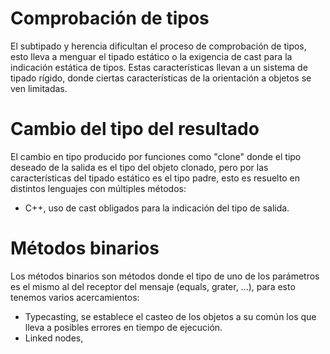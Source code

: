# Comprobación de tipos
El subtipado y herencia dificultan el proceso de comprobación de tipos, esto lleva a menguar el tipado estático o la exigencia de cast para la indicación estática de tipos.
Estas características llevan a un sistema de tipado rígido, donde ciertas características de la orientación a objetos se ven limitadas.
# Cambio del tipo del resultado
El cambio en tipo producido por funciones como "clone" donde el tipo deseado de la salida es el tipo del objeto clonado, pero por las características del tipado estático es el tipo padre, esto es resuelto en distintos lenguajes con múltiples métodos:
- C++, uso de cast obligados para la indicación del tipo de salida.

# Métodos binarios
Los métodos binarios son métodos donde el tipo de uno de los parámetros es el mismo al del receptor del mensaje (equals, grater, ...), para esto tenemos varios acercamientos:
- Typecasting, se establece el casteo de los objetos a su común los que lleva a posibles errores en tiempo de ejecución.
- Linked nodes, 
